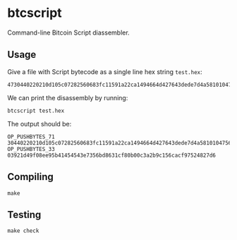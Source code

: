 # btcscript

Command-line Bitcoin Script diassembler.

## Usage

Give a file with Script bytecode as a single line hex string `test.hex`:

```
4730440220210d105c07282560683fc11591a22ca1494664d427643dede7d4a58101047569022077c8cdb8f0964a35cdcecc3149169d9e9fb2313c9aca026e17f60b43f0f4ef82012103921d49f08ee95b41454543e7356bd8631cf80b00c3a2b9c156cacf97524827d6eric
```

We can print the disassembly by running:

```
btcscript test.hex
```

The output should be:

```
OP_PUSHBYTES_71 30440220210d105c07282560683fc11591a22ca1494664d427643dede7d4a58101047569022077c8cdb8f0964a35cdcecc3149169d9e9fb2313c9aca026e17f60b43f0f4ef8201 OP_PUSHBYTES_33 03921d49f08ee95b41454543e7356bd8631cf80b00c3a2b9c156cacf97524827d6
```

## Compiling

```
make
```

## Testing

```
make check
```
